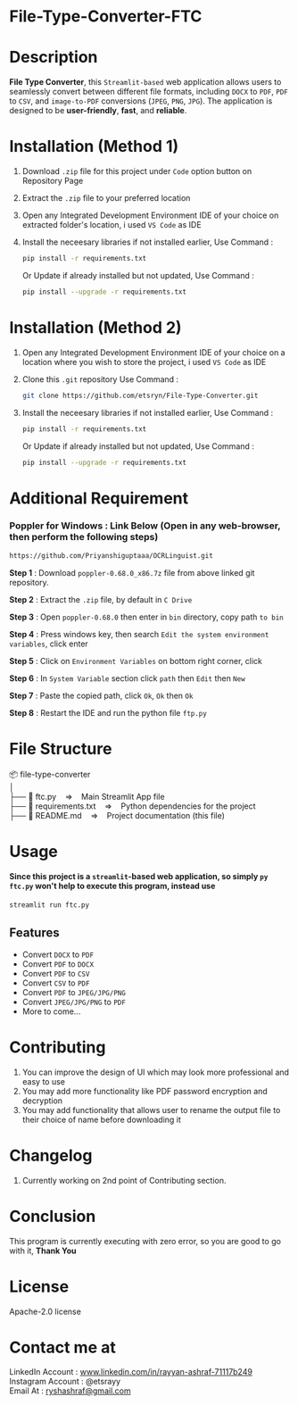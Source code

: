 # File-Type-Converter-FTC

# Description
**File Type Converter**, this `Streamlit-based` web application allows users to seamlessly convert between different file formats, including `DOCX` to `PDF`, `PDF` to `CSV`, and `image-to-PDF` conversions (`JPEG`, `PNG`, `JPG`). The application is designed to be **user-friendly**, **fast**, and **reliable**.

# Installation (Method 1)
1. Download `.zip` file for this project under `Code` option button on Repository Page
2. Extract the `.zip` file to your preferred location
3. Open any Integrated Development Environment IDE of your choice on extracted folder's location, i used `VS Code` as IDE
4. Install the neceesary libraries if not installed earlier, Use Command :
   ```bash
   pip install -r requirements.txt
   ```

   Or Update if already installed but not updated, Use Command :
   ```bash
   pip install --upgrade -r requirements.txt
   ```
# Installation (Method 2)
1. Open any Integrated Development Environment IDE of your choice on a location where you wish to store the project, i used `VS Code` as IDE
2. Clone this `.git` repository
   Use Command :
   ```bash
   git clone https://github.com/etsryn/File-Type-Converter.git
   ```
3. Install the neceesary libraries if not installed earlier, Use Command :
   ```bash
   pip install -r requirements.txt
   ```

   Or Update if already installed but not updated, Use Command :
   ```bash
   pip install --upgrade -r requirements.txt
   ```

# Additional Requirement
### Poppler for Windows : Link Below (Open in any web-browser, then perform the following steps)
   ```bash
   https://github.com/Priyanshiguptaaa/OCRLinguist.git
   ```
**Step 1** : Download `poppler-0.68.0_x86.7z` file from above linked git repository.<br />

**Step 2** : Extract the `.zip` file, by default in `C Drive`<br />

**Step 3** : Open `poppler-0.68.0` then enter in `bin` directory, copy path `to bin`<br />

**Step 4** : Press windows key, then search `Edit the system environment variables`, click enter<br />

**Step 5** : Click on `Environment Variables` on bottom right corner, click<br />

**Step 6** : In `System Variable` section click `path` then `Edit` then `New`<br />

**Step 7** : Paste the copied path, click `Ok`, `Ok` then `Ok`<br />

**Step 8** : Restart the IDE and run the python file `ftp.py`

# File Structure
📦 file-type-converter<br />
│<br />
├── 📜 ftc.py&nbsp;&nbsp;&nbsp;&nbsp;=>&nbsp;&nbsp;&nbsp;&nbsp;Main Streamlit App file<br />
├── 📜 requirements.txt&nbsp;&nbsp;&nbsp;&nbsp;=>&nbsp;&nbsp;&nbsp;&nbsp;Python dependencies for the project<br />
├── 📜 README.md&nbsp;&nbsp;&nbsp;&nbsp;=>&nbsp;&nbsp;&nbsp;&nbsp;Project documentation (this file)<br />

# Usage
#### Since this project is a `streamlit`-based web application, so simply `py ftc.py` won't help to execute this program, instead use
   ```bash
   streamlit run ftc.py
```
## Features

- Convert `DOCX` to `PDF`
- Convert `PDF` to `DOCX`
- Convert `PDF` to `CSV`
- Convert `CSV` to `PDF`
- Convert `PDF` to `JPEG/JPG/PNG`
- Convert `JPEG/JPG/PNG` to `PDF`
- More to come...

# Contributing
1. You can improve the design of UI which may look more professional and easy to use
2. You may add more functionality like PDF password encryption and decryption
3. You may add functionality that allows user to rename the output file to their choice of name before downloading it

# Changelog
1. Currently working on 2nd point of Contributing section.

# Conclusion
This program is currently executing with zero error, so you are good to go with it, **Thank You**

# License
Apache-2.0 license

# Contact me at
LinkedIn Account : www.linkedin.com/in/rayyan-ashraf-71117b249<br />
Instagram Account : @etsrayy<br />
Email At : ryshashraf@gmail.com

